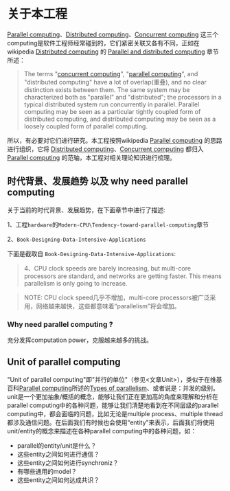 # 关于本工程

[Parallel computing](https://en.wikipedia.org/wiki/Parallel_computing)、[Distributed computing](https://en.wikipedia.org/wiki/Concurrent_computing)、[Concurrent computing](https://en.wikipedia.org/wiki/Concurrent_computing) 这三个computing是软件工程师经常碰到的，它们紧密关联又各有不同，正如在wikipedia [Distributed computing](https://en.wikipedia.org/wiki/Distributed_computing) 的 [Parallel and distributed computing](https://en.wikipedia.org/wiki/Distributed_computing#Parallel_and_distributed_computing) 章节所述：

> The terms "[concurrent computing](https://en.wikipedia.org/wiki/Concurrent_computing)", "[parallel computing](https://en.wikipedia.org/wiki/Parallel_computing)", and "distributed computing" have a lot of overlap(重叠), and no clear distinction exists between them. The same system may be characterized both as "parallel" and "distributed"; the processors in a typical distributed system run concurrently in parallel. Parallel computing may be seen as a particular tightly coupled form of distributed computing, and distributed computing may be seen as a loosely coupled form of parallel computing.

所以，有必要对它们进行研究。本工程按照wikipedia [Parallel computing](https://en.wikipedia.org/wiki/Parallel_computing) 的思路进行组织，它将 [Distributed computing](https://en.wikipedia.org/wiki/Concurrent_computing)、[Concurrent computing](https://en.wikipedia.org/wiki/Concurrent_computing) 都归入 [Parallel computing](https://en.wikipedia.org/wiki/Parallel_computing) 的范轴，本工程对相关理论知识进行梳理。



## 时代背景、发展趋势 以及 why need parallel computing

关于当前的时代背景、发展趋势，在下面章节中进行了描述:

1、工程`hardware`的`Modern-CPU\Tendency-toward-parallel-computing`章节

2、`Book-Designing-Data-Intensive-Applications`

下面是截取自 `Book-Designing-Data-Intensive-Applications`:

> 4、CPU clock speeds are barely increasing, but multi-core processors are standard, and networks are getting faster. This means parallelism is only going to increase.

> NOTE: CPU clock speed几乎不增加，multi-core processors被广泛采用，网络越来越快，这些都意味着“parallelism”将会增加。



### Why need parallel computing ?

充分发挥computation power，克服越来越多的挑战。

## Unit of parallel computing

"Unit of parallel computing"即"并行的单位"（参见<文章Unit>），类似于在维基百科[Parallel computing](https://en.wikipedia.org/wiki/Parallel_computing)所述的[Types of parallelism](https://en.wikipedia.org/wiki/Parallel_computing#Types_of_parallelism)、或者说是：并发的级别。unit是一个更加抽象/概括的概念，能够让我们正在更加高的角度来理解和分析在parallel computing中的各种问题，能够让我们清楚地看到在不同层级的parallel computing中，都会面临的问题，比如无论是multiple process、multiple thread都涉及通信问题。在后面我们有时候也会使用“entity”来表示，后面我们将使用unit/entity的概念来描述在各种parallel computing中的各种问题，如：

- parallel的entity/unit是什么？
- 这些entity之间如何进行通信？
- 这些entity之间如何进行synchroniz？
- 有哪些通用的model？
- 这些entity之间如何达成共识？